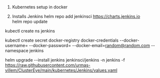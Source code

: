 1) Kubernetes setup in docker

2) Installs Jenkins
helm repo add jenkinsci https://charts.jenkins.io                         
helm repo update                               

kubectl create ns jenkins                                                   

kubectl create secret docker-registry docker-credentials --docker-username= --docker-password= --docker-email=random@random.com --namespace jenkins                             

helm upgrade --install jenkins jenkinsci/jenkins -n jenkins -f https://raw.githubusercontent.com/urmas-villem/ClusterEye/main/kubernetes/Jenkins/values.yaml                               
